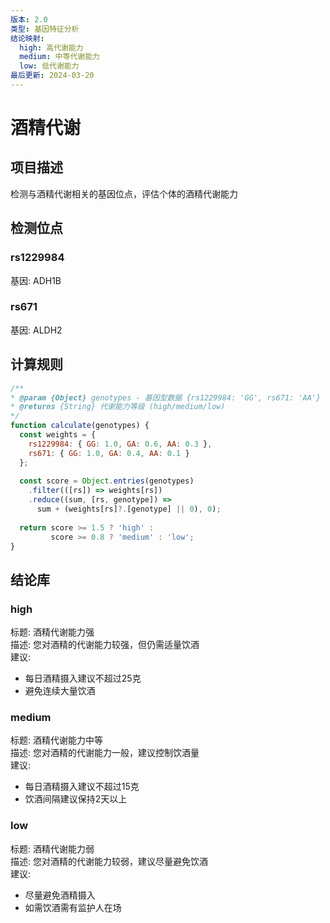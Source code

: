 ```yaml
---
版本: 2.0
类型: 基因特征分析
结论映射:
  high: 高代谢能力
  medium: 中等代谢能力
  low: 低代谢能力
最后更新: 2024-03-20
---
```


# 酒精代谢

## 项目描述
检测与酒精代谢相关的基因位点，评估个体的酒精代谢能力

## 检测位点
### rs1229984
基因: ADH1B

### rs671
基因: ALDH2

## 计算规则

```javascript
/**
* @param {Object} genotypes - 基因型数据 {rs1229984: 'GG', rs671: 'AA'}
* @returns {String} 代谢能力等级 (high/medium/low)
*/
function calculate(genotypes) {
  const weights = {
    rs1229984: { GG: 1.0, GA: 0.6, AA: 0.3 },
    rs671: { GG: 1.0, GA: 0.4, AA: 0.1 }
  };
  
  const score = Object.entries(genotypes)
    .filter(([rs]) => weights[rs])
    .reduce((sum, [rs, genotype]) => 
      sum + (weights[rs]?.[genotype] || 0), 0);
  
  return score >= 1.5 ? 'high' : 
         score >= 0.8 ? 'medium' : 'low';
}
```

## 结论库

### high
标题: 酒精代谢能力强  
描述: 您对酒精的代谢能力较强，但仍需适量饮酒  
建议:
  - 每日酒精摄入建议不超过25克
  - 避免连续大量饮酒

### medium
标题: 酒精代谢能力中等  
描述: 您对酒精的代谢能力一般，建议控制饮酒量  
建议:
  - 每日酒精摄入建议不超过15克
  - 饮酒间隔建议保持2天以上

### low
标题: 酒精代谢能力弱  
描述: 您对酒精的代谢能力较弱，建议尽量避免饮酒  
建议:
  - 尽量避免酒精摄入
  - 如需饮酒需有监护人在场
